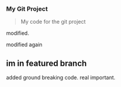 ### My Git Project

> My code for the git project

modified. 

modified again

## im in featured branch

added ground breaking code. real important. 
